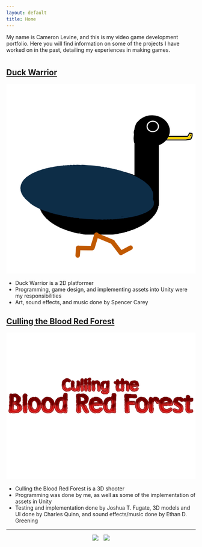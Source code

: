```yaml
---
layout: default
title: Home
---
```

<link rel="shortcut icon" type="image/x-icon" href="./images/favicon.ico">

My name is Cameron Levine, and this is my video game development portfolio. Here you will find information on some of the projects I have worked on in the past, detailing my experiences in making games. 

<h1 id="gameSection"></h1>   

## [Duck Warrior](https://cameronsjlevine.github.io/duckWarrior/#titleSection)
[![image](./images/duckWarriorIcon2.jpg)](https://cameronsjlevine.github.io/duckWarrior/#titleSection)

- Duck Warrior is a 2D platformer
- Programming, game design, and implementing assets into Unity were my responsibilities
- Art, sound effects, and music done by Spencer Carey
 
## [Culling the Blood Red Forest](https://cameronsjlevine.github.io/cullingTheBloodRedForest/#titleSection)
[![image](./images/cullingTheBloodRedForestIcon2.jpg)](https://cameronsjlevine.github.io/cullingTheBloodRedForest/#titleSection)

- Culling the Blood Red Forest is a 3D shooter
- Programming was done by me, as well as some of the implementation of assets in Unity
- Testing and implementation done by Joshua T. Fugate, 3D models and UI done by Charles Quinn, and sound effects/music done by Ethan D. Greening
 
<hr>

<div style="text-align: center;">
  <a href="mailto:chaotixlevine@gmail.com"><img src="/./images/mail.png" style="height: 40px; margin: auto; padding-right: 10px;"></a>
  <a href="https://www.linkedin.com/in/cameron-levine-930242214"><img src="/./images/LI-In-Bug.png" style="height: 40px;"></a>
</div>
